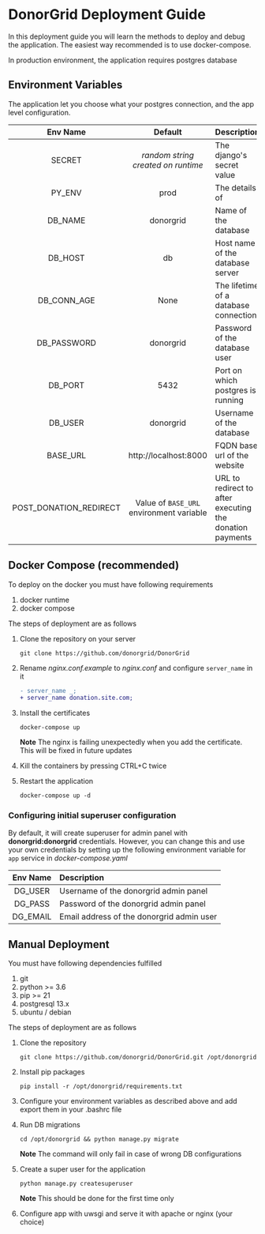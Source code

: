 # DonorGrid Deployment Guide

In this deployment guide you will learn the methods to deploy and debug the application. The easiest way recommended is to use docker-compose.

In production environment, the application requires postgres database

## Environment Variables

The application let you choose what your postgres connection, and the app level configuration.

|Env Name|Default|Description
|:---:|:---:|:---|
|SECRET|_random string created on runtime_|The django's secret value|
|PY_ENV|prod|The details of |
|DB_NAME|donorgrid|Name of the database|
|DB_HOST|db|Host name of the database server|
|DB_CONN_AGE|None|The lifetime of a database connection|
|DB_PASSWORD|donorgrid|Password of the database user|
|DB_PORT|5432|Port on which postgres is running|
|DB_USER|donorgrid|Username of the database|
|BASE_URL|http://localhost:8000|FQDN base url of the website| 
|POST_DONATION_REDIRECT|Value of `BASE_URL` environment variable|URL to redirect to after executing the donation payments|

## Docker Compose (recommended)

To deploy on the docker you must have following requirements

1. docker runtime
2. docker compose

The steps of deployment are as follows

1. Clone the repository on your server

    ```shell
    git clone https://github.com/donorgrid/DonorGrid
    ```

2. Rename _nginx.conf.example_ to _nginx.conf_ and configure `server_name` in it
   ```diff
   - server_name _;
   + server_name donation.site.com;
   ```
   
3. Install the certificates
   ```shell
   docker-compose up
   ```
   
   **Note** The nginx is failing unexpectedly when you add the certificate. This will be fixed in future updates

4. Kill the containers by pressing CTRL+C twice
5. Restart the application
   ```shell
   docker-compose up -d
   ```

### Configuring initial superuser configuration

By default, it will create superuser for admin panel with **donorgrid:donorgrid** credentials. However, you can change this and use your own credentials by setting up the following environment variable for `app` service in _docker-compose.yaml_

|Env Name|Description|
|:---:|:---|
|DG_USER|Username of the donorgrid admin panel|
|DG_PASS|Password of the donorgrid admin panel|
|DG_EMAIL|Email address of the donorgrid admin user|

## Manual Deployment

You must have following dependencies fulfilled

1. git
2. python >= 3.6 
3. pip >= 21
4. postgresql 13.x
5. ubuntu / debian

The steps of deployment are as follows

1. Clone the repository
   ```shell
   git clone https://github.com/donorgrid/DonorGrid.git /opt/donorgrid
   ```
   
2. Install pip packages
   ```shell
   pip install -r /opt/donorgrid/requirements.txt
   ```

3. Configure your environment variables as described above and add export them in your .bashrc file
4. Run DB migrations
   ```shell
   cd /opt/donorgrid && python manage.py migrate
   ```
   
   **Note** The command will only fail in case of wrong DB configurations
5. Create a super user for the application
   ```shell
   python manage.py createsuperuser
   ```
   
   **Note** This should be done for the first time only
   
6. Configure app with uwsgi and serve it with apache or nginx (your choice)
